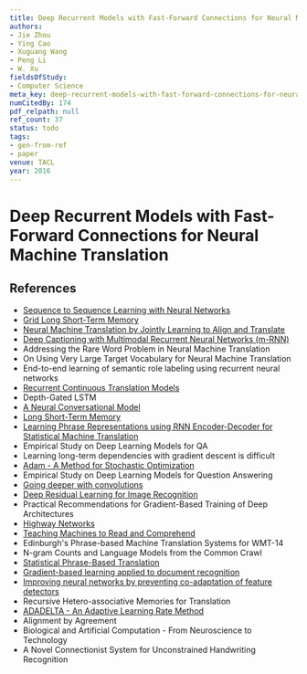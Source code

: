 ```yaml
---
title: Deep Recurrent Models with Fast-Forward Connections for Neural Machine Translation
authors:
- Jie Zhou
- Ying Cao
- Xuguang Wang
- Peng Li
- W. Xu
fieldsOfStudy:
- Computer Science
meta_key: deep-recurrent-models-with-fast-forward-connections-for-neural-machine-translation
numCitedBy: 174
pdf_relpath: null
ref_count: 37
status: todo
tags:
- gen-from-ref
- paper
venue: TACL
year: 2016
---
```


# Deep Recurrent Models with Fast-Forward Connections for Neural Machine Translation

## References

- [Sequence to Sequence Learning with Neural Networks](./sequence-to-sequence-learning-with-neural-networks.md)
- [Grid Long Short-Term Memory](./grid-long-short-term-memory.md)
- [Neural Machine Translation by Jointly Learning to Align and Translate](./neural-machine-translation-by-jointly-learning-to-align-and-translate.md)
- [Deep Captioning with Multimodal Recurrent Neural Networks (m-RNN)](./deep-captioning-with-multimodal-recurrent-neural-networks-m-rnn.md)
- Addressing the Rare Word Problem in Neural Machine Translation
- On Using Very Large Target Vocabulary for Neural Machine Translation
- End-to-end learning of semantic role labeling using recurrent neural networks
- [Recurrent Continuous Translation Models](./recurrent-continuous-translation-models.md)
- Depth-Gated LSTM
- [A Neural Conversational Model](./a-neural-conversational-model.md)
- [Long Short-Term Memory](./long-short-term-memory.md)
- [Learning Phrase Representations using RNN Encoder-Decoder for Statistical Machine Translation](./learning-phrase-representations-using-rnn-encoder-decoder-for-statistical-machine-translation.md)
- Empirical Study on Deep Learning Models for QA
- Learning long-term dependencies with gradient descent is difficult
- [Adam - A Method for Stochastic Optimization](./adam-a-method-for-stochastic-optimization.md)
- Empirical Study on Deep Learning Models for Question Answering
- [Going deeper with convolutions](./going-deeper-with-convolutions.md)
- [Deep Residual Learning for Image Recognition](./deep-residual-learning-for-image-recognition.md)
- Practical Recommendations for Gradient-Based Training of Deep Architectures
- [Highway Networks](./highway-networks.md)
- [Teaching Machines to Read and Comprehend](./teaching-machines-to-read-and-comprehend.md)
- Edinburgh's Phrase-based Machine Translation Systems for WMT-14
- N-gram Counts and Language Models from the Common Crawl
- [Statistical Phrase-Based Translation](./statistical-phrase-based-translation.md)
- [Gradient-based learning applied to document recognition](./gradient-based-learning-applied-to-document-recognition.md)
- [Improving neural networks by preventing co-adaptation of feature detectors](./improving-neural-networks-by-preventing-co-adaptation-of-feature-detectors.md)
- Recursive Hetero-associative Memories for Translation
- [ADADELTA - An Adaptive Learning Rate Method](./adadelta-an-adaptive-learning-rate-method.md)
- Alignment by Agreement
- Biological and Artificial Computation - From Neuroscience to Technology
- A Novel Connectionist System for Unconstrained Handwriting Recognition
